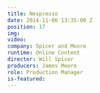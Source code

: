 ```yaml
---
title: Nespresso
date: 2014-11-06 13:35:00 Z
position: 17
img: 
video: 
company: Spicer and Moore
runtime: Online Content
director: Will Spicer
producers: James Moore
role: Production Manager
is-featured: 
---
```


